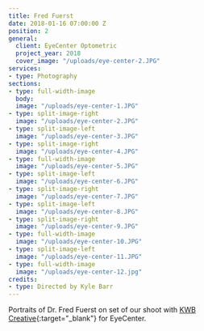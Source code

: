```yaml
---
title: Fred Fuerst
date: 2018-01-16 07:00:00 Z
position: 2
general:
  client: EyeCenter Optometric
  project_year: 2018
  cover_image: "/uploads/eye-center-2.JPG"
services:
- type: Photography
sections:
- type: full-width-image
  body: 
  image: "/uploads/eye-center-1.JPG"
- type: split-image-right
  image: "/uploads/eye-center-2.JPG"
- type: split-image-left
  image: "/uploads/eye-center-3.JPG"
- type: split-image-right
  image: "/uploads/eye-center-4.JPG"
- type: full-width-image
  image: "/uploads/eye-center-5.JPG"
- type: split-image-left
  image: "/uploads/eye-center-6.JPG"
- type: split-image-right
  image: "/uploads/eye-center-7.JPG"
- type: split-image-left
  image: "/uploads/eye-center-8.JPG"
- type: split-image-right
  image: "/uploads/eye-center-9.JPG"
- type: full-width-image
  image: "/uploads/eye-center-10.JPG"
- type: split-image-left
  image: "/uploads/eye-center-11.JPG"
- type: full-width-image
  image: "/uploads/eye-center-12.jpg"
credits:
- type: Directed by Kyle Barr
---
```


Portraits of Dr. Fred Fuerst on set of our shoot with [KWB Creative](http://kwbcreative.com){:target="_blank"} for EyeCenter.